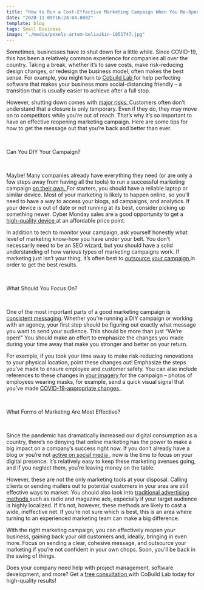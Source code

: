 ```yaml
---
title: "How to Run a Cost-Effective Marketing Campaign When You Re-Open"
date: "2020-11-09T16:24:04.000Z"
template: blog
tags: Small Business
image: "./media/pexels-artem-beliaikin-1051747.jpg"
---
```


Sometimes, businesses have to shut down for a little while. Since COVID-19, this has been a relatively common experience for companies all over the country. Taking a break, whether it’s to save costs, make risk-reducing design changes, or redesign the business model, often makes the best sense. For example, you might turn to <a target="_blank" href="https://cobuildlab.com/">   Cobuild Lab </a> for help perfecting software that makes your business more social-distancing friendly – a transition that is usually easier to achieve after a full stop. 

However, shutting down comes with <a target="_blank" href="https://www.allbusiness.com/how-to-handle-a-temporary-business-closure-15479957-1.html">   major risks. </a> Customers often don’t understand that a closure is only temporary. Even if they do, they may move on to competitors while you’re out of reach. That’s why it’s so important to have an effective reopening marketing campaign. Here are some tips for how to get the message out that you’re back and better than ever.

<Br>

<title-2>Can You DIY Your Campaign?</title-2>

<Br>

Maybe! Many companies already have everything they need (or are only a few steps away from having all the tools) to run a successful marketing campaign <a target="_blank" href="https://www.smartmarketingsquad.com/easy-diy-marketing-campaign-to-achieve-results/">   on their own. </a> For starters, you should have a reliable laptop or similar device. Most of your marketing is likely to happen online, so you’ll need to have a way to access your blogs, ad campaigns, and analytics. If your device is out of date or not running at its best, consider picking up something newer. Cyber Monday sales are a good opportunity to get a <a target="_blank" href="https://www.lenovo.com/us/en/d/deals/doorbusters?sort=sortBy&currentResultsLayoutType=grid">   high-quality device </a> at an affordable price point.

In addition to tech to monitor your campaign, ask yourself honestly what level of marketing know-how you have under your belt. You don’t necessarily need to be an SEO wizard, but you should have a solid understanding of how various types of marketing campaigns work. If marketing just isn’t your thing, it’s often best to <a target="_blank" href="https://blog.hubspot.com/insiders/should-i-hire-a-marketing-agency">   outsource your campaign </a> in order to get the best results.

<Br>

<title-3>What Should You Focus On?</title-3>

<Br>

One of the most important parts of a good marketing campaign is <a target="_blank" href="https://perq.com/is-your-messaging-cohesive/">  consistent messaging</a>. Whether you’re running a DIY campaign or working with an agency, your first step should be figuring out exactly what message you want to send your audience. This should be more than just “We’re open!” You should make an effort to emphasize the changes you made during your time away that make you stronger and better on your return.

For example, if you took your time away to make risk-reducing renovations to your physical location, point these changes out! Emphasize the steps you’ve made to ensure employee and customer safety. You can also include references to these changes in <a target="_blank" href="https://www.shutterstock.com/es/search/coronavirus+business">   your imagery </a> for the campaign – photos of employees wearing masks, for example, send a quick visual signal that you’ve made <a target="_blank" href="https://ohsonline.com/articles/2020/03/05/top-ways-to-protect-your-workplace-from-coronavirus.aspx">  COVID-19-appropriate changes </a>.

<Br>

<title-3>What Forms of Marketing Are Most Effective?</title-3>

<Br>

Since the pandemic has dramatically increased our digital consumption as a country, there’s no denying that online marketing has the power to make a big impact on a company’s success right now. If you don’t already have a blog or you’re not <a target="_blank" href="https://cobuildlab.com/blog/7-advanced-linkedin-strategies-to-generate-leads-for-b2b-tech-companies/">  active on social media </a>, now is the time to focus on your digital presence. It’s relatively easy to keep these marketing avenues going, and if you neglect them, you’re leaving money on the table.

However, these are not the only marketing tools at your disposal. Calling clients or sending mailers out to potential customers in your area are still effective ways to market. You should also look into <a target="_blank" href="https://www.21stcenturytoys.com/do-traditional-marketing-and-advertising-methods-still-work/">   traditional advertising methods </a> such as radio and magazine ads, especially if your target audience is highly localized. If it’s not, however, these methods are likely to cast a wide, ineffective net. If you’re not sure which is best, this is an area where turning to an experienced marketing team can make a big difference.

With the right marketing campaign, you can effectively reopen your business, gaining back your old customers and, ideally, bringing in even more. Focus on sending a clear, cohesive message, and outsource your marketing if you’re not confident in your own chops. Soon, you’ll be back in the swing of things.

Does your company need help with project management, software development, and more? Get a <a target="_blank" href="https://www.21stcenturytoys.com/do-traditional-marketing-and-advertising-methods-still-work/">  free consultation </a> with CoBuild Lab today for high-quality results!

